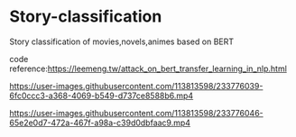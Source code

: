# Story-classification
Story classification of movies,novels,animes based on BERT  

code reference:https://leemeng.tw/attack_on_bert_transfer_learning_in_nlp.html


https://user-images.githubusercontent.com/113813598/233776039-6fc0ccc3-a368-4069-b549-d737ce8588b6.mp4



https://user-images.githubusercontent.com/113813598/233776046-65e2e0d7-472a-467f-a98a-c39d0dbfaac9.mp4

